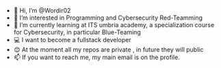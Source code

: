 - 👋 Hi, I’m @Wordir02 
- 👀 I’m interested in Programming and Cybersecurity Red-Teamming
- 🌱 I’m currently learning at ITS umbria academy, a specialization course for Cybersecurity, in particular Blue-Teaming
- 💻 I want to become a fullstack developer
- 😊 At the moment all my repos are private , in future they will public
- 📫 If you want to reach me, my main email is on the profile.

<!---
Wordir02/Wordir02 is a ✨ special ✨ repository because its `README.md` (this file) appears on your GitHub profile.
You can click the Preview link to take a look at your changes.
--->
